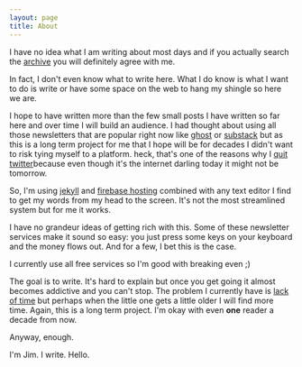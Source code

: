 ```yaml
---
layout: page
title: About
---
```


 I have no idea what I am writing about most days and if you actually search the [archive](http://jimwrites.com/archive)
 you will definitely agree with me. 

 In fact, I don't even know what to write here. What I do know is what I want to do is write or have some
 space on the web to hang my shingle so here we are. 

 I hope to have written more than the few small posts I have written so far here and over time
 I will build an audience. I had thought about using all those newsletters that are popular right now
 like [ghost](http://ghost.org) or [substack](http://substack.com) but as this is a long term 
 project for me that I hope will be for decades I didn't want to risk tying myself to a platform. heck, that's one of the reasons why I [quit twitter](https://jimwrites.com/2023/04/22/goodbye-twitter/
 )because even though it's the internet darling today it might not be tomorrow. 

 So, I'm using [jekyll](http://jekyllrb.com) and [firebase hosting](htttp://firebase.com) combined with any 
 text editor I find to get my words from my head to the screen. It's not the most streamlined 
 system but for me it works. 

 I have no grandeur ideas of getting rich with this. Some of these newsletter services make it sound
 so easy: you just press some keys on your keyboard and the money flows out. And for a few, I bet this 
 is the case. 

 I currently use all free services so I'm good with breaking even ;) 

 The goal is to write. It's hard to explain but once you get going it almost becomes addictive and
 you can't stop. The problem I currently have is [lack of time](https://jimwrites.com/2023/04/23/about-twenty-minutes/)
 but perhaps when the little one gets a little older I will find more time. Again, this is a long 
 term project.  I'm okay with even **one** reader a decade from now. 

 Anyway, enough. 

 I'm Jim. I write. Hello. 
 





